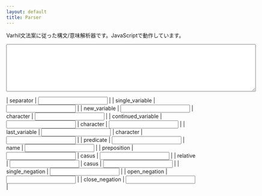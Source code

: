 ```yaml
---
layout: default
title: Parser
---
```


Varhil文法案に従った構文/意味解析器です。JavaScriptで動作しています。

<textarea id="input" rows="8" cols="80"></textarea>
<div id="output" class="formula"></div>
<div id="error"></div>

| separator | <input type="text" id="separator_pattern"> |
| single_variable | <input type="text" id="single_variable_pattern"> |
| new_variable | <input type="text" id="new_variable_pattern"> | character | <input type="text" id="new_variable_replacer"> |
| continued_variable | <input type="text" id="continued_variable_pattern"> | character | <input type="text" id="continued_variable_replacer"> |
| last_variable | <input type="text" id="last_variable_pattern"> | character | <input type="text" id="last_variable_replacer"> |
| predicate | <input type="text" id="predicate_pattern"> | name | <input type="text" id="predicate_replacer"> |
| preposition | <input type="text" id="preposition_pattern"> | casus | <input type="text" id="preposition_replacer"> |
| relative | <input type="text" id="relative_pattern"> | casus | <input type="text" id="relative_replacer"> |
| single_negation | <input type="text" id="single_negation_pattern"> |
| open_negation | <input type="text" id="open_negation_pattern"> |
| close_negation | <input type="text" id="close_negation_pattern"> |

<script type="text/javascript" src="main.js"></script>
